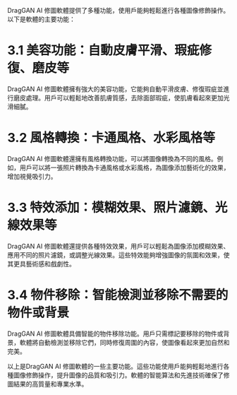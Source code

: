 DragGAN AI 修圖軟體提供了多種功能，使用戶能夠輕鬆進行各種圖像修飾操作。以下是軟體的主要功能：

# 3.1 美容功能：自動皮膚平滑、瑕疵修復、磨皮等

DragGAN AI 修圖軟體擁有強大的美容功能，它能夠自動平滑皮膚、修復瑕疵並進行磨皮處理。用戶可以輕鬆地改善肌膚質感，去除面部瑕疵，使肌膚看起來更加光滑細膩。

# 3.2 風格轉換：卡通風格、水彩風格等

DragGAN AI 修圖軟體還擁有風格轉換功能，可以將圖像轉換為不同的風格。例如，用戶可以將一張照片轉換為卡通風格或水彩風格，為圖像添加藝術化的效果，增加視覺吸引力。

# 3.3 特效添加：模糊效果、照片濾鏡、光線效果等

DragGAN AI 修圖軟體還提供各種特效效果，用戶可以輕鬆為圖像添加模糊效果、應用不同的照片濾鏡，或調整光線效果。這些特效能夠增強圖像的氛圍和效果，使其更具藝術感和戲劇性。

# 3.4 物件移除：智能檢測並移除不需要的物件或背景

DragGAN AI 修圖軟體具備智能的物件移除功能。用戶只需標記要移除的物件或背景，軟體將自動檢測並移除它們，同時修復周圍的內容，使圖像看起來更加自然和完美。

以上是DragGAN AI 修圖軟體的一些主要功能。這些功能使用戶能夠輕鬆地進行各種圖像修飾操作，提升圖像的品質和吸引力。軟體的智能算法和先進技術確保了修圖結果的高質量和專業水準。
